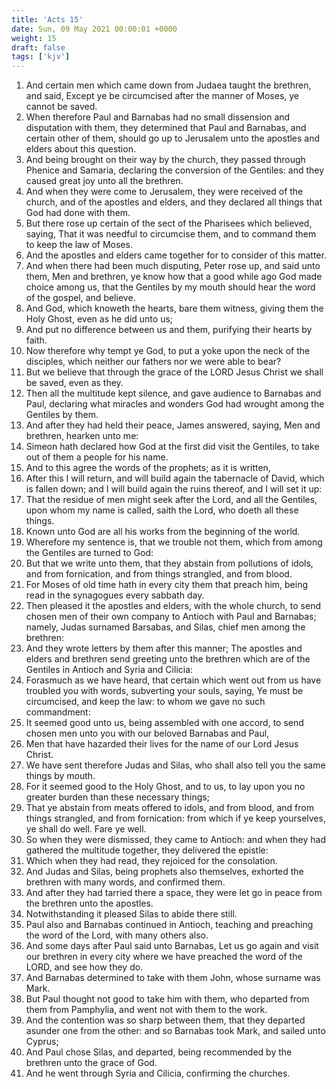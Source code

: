 ```yaml
---
title: 'Acts 15'
date: Sun, 09 May 2021 00:00:01 +0000
weight: 15
draft: false
tags: ['kjv'] 
---
```


1. And certain men which came down from Judaea taught the brethren, and said, Except ye be circumcised after the manner of Moses, ye cannot be saved.
2. When therefore Paul and Barnabas had no small dissension and disputation with them, they determined that Paul and Barnabas, and certain other of them, should go up to Jerusalem unto the apostles and elders about this question.
3. And being brought on their way by the church, they passed through Phenice and Samaria, declaring the conversion of the Gentiles: and they caused great joy unto all the brethren.
4. And when they were come to Jerusalem, they were received of the church, and of the apostles and elders, and they declared all things that God had done with them.
5. But there rose up certain of the sect of the Pharisees which believed, saying, That it was needful to circumcise them, and to command them to keep the law of Moses.
6. And the apostles and elders came together for to consider of this matter.
7. And when there had been much disputing, Peter rose up, and said unto them, Men and brethren, ye know how that a good while ago God made choice among us, that the Gentiles by my mouth should hear the word of the gospel, and believe.
8. And God, which knoweth the hearts, bare them witness, giving them the Holy Ghost, even as he did unto us;
9. And put no difference between us and them, purifying their hearts by faith.
10. Now therefore why tempt ye God, to put a yoke upon the neck of the disciples, which neither our fathers nor we were able to bear?
11. But we believe that through the grace of the LORD Jesus Christ we shall be saved, even as they.
12. Then all the multitude kept silence, and gave audience to Barnabas and Paul, declaring what miracles and wonders God had wrought among the Gentiles by them.
13. And after they had held their peace, James answered, saying, Men and brethren, hearken unto me:
14. Simeon hath declared how God at the first did visit the Gentiles, to take out of them a people for his name.
15. And to this agree the words of the prophets; as it is written,
16. After this I will return, and will build again the tabernacle of David, which is fallen down; and I will build again the ruins thereof, and I will set it up:
17. That the residue of men might seek after the Lord, and all the Gentiles, upon whom my name is called, saith the Lord, who doeth all these things.
18. Known unto God are all his works from the beginning of the world.
19. Wherefore my sentence is, that we trouble not them, which from among the Gentiles are turned to God:
20. But that we write unto them, that they abstain from pollutions of idols, and from fornication, and from things strangled, and from blood.
21. For Moses of old time hath in every city them that preach him, being read in the synagogues every sabbath day.
22. Then pleased it the apostles and elders, with the whole church, to send chosen men of their own company to Antioch with Paul and Barnabas; namely, Judas surnamed Barsabas, and Silas, chief men among the brethren:
23. And they wrote letters by them after this manner; The apostles and elders and brethren send greeting unto the brethren which are of the Gentiles in Antioch and Syria and Cilicia:
24. Forasmuch as we have heard, that certain which went out from us have troubled you with words, subverting your souls, saying, Ye must be circumcised, and keep the law: to whom we gave no such commandment:
25. It seemed good unto us, being assembled with one accord, to send chosen men unto you with our beloved Barnabas and Paul,
26. Men that have hazarded their lives for the name of our Lord Jesus Christ.
27. We have sent therefore Judas and Silas, who shall also tell you the same things by mouth.
28. For it seemed good to the Holy Ghost, and to us, to lay upon you no greater burden than these necessary things;
29. That ye abstain from meats offered to idols, and from blood, and from things strangled, and from fornication: from which if ye keep yourselves, ye shall do well. Fare ye well.
30. So when they were dismissed, they came to Antioch: and when they had gathered the multitude together, they delivered the epistle:
31. Which when they had read, they rejoiced for the consolation.
32. And Judas and Silas, being prophets also themselves, exhorted the brethren with many words, and confirmed them.
33. And after they had tarried there a space, they were let go in peace from the brethren unto the apostles.
34. Notwithstanding it pleased Silas to abide there still.
35. Paul also and Barnabas continued in Antioch, teaching and preaching the word of the Lord, with many others also.
36. And some days after Paul said unto Barnabas, Let us go again and visit our brethren in every city where we have preached the word of the LORD, and see how they do.
37. And Barnabas determined to take with them John, whose surname was Mark.
38. But Paul thought not good to take him with them, who departed from them from Pamphylia, and went not with them to the work.
39. And the contention was so sharp between them, that they departed asunder one from the other: and so Barnabas took Mark, and sailed unto Cyprus;
40. And Paul chose Silas, and departed, being recommended by the brethren unto the grace of God.
41. And he went through Syria and Cilicia, confirming the churches.

